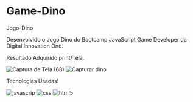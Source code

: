 # Game-Dino

 Jogo-Dino

Desenvolvido o Jogo Dino do Bootcamp JavaScript Game Developer da Digital Innovation One.

Resultado Adquirido print/Tela.

![Captura de Tela (68)](https://user-images.githubusercontent.com/67304312/94761035-747a5600-037a-11eb-9a27-9e20b9f2ff90.png)
![Capturar dino](https://user-images.githubusercontent.com/67304312/94761038-7512ec80-037a-11eb-840e-c0bb4236dfa3.PNG)

Tecnologias Usadas!

![javascrip](https://user-images.githubusercontent.com/67304312/94761094-94117e80-037a-11eb-8546-0a1d84d80b62.png)
![css](https://user-images.githubusercontent.com/67304312/94761074-8b20ad00-037a-11eb-8ce9-5ac8087b6380.png)
![html5](https://user-images.githubusercontent.com/67304312/94761066-865bf900-037a-11eb-9498-ef67f488d0c1.png)

